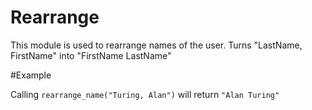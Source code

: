 Rearrange
==========

This module is used to rearrange names of the user.
Turns "LastName, FirstName" into "FirstName LastName"

#Example

Calling `rearrange_name("Turing, Alan")` will return `"Alan Turing"`
